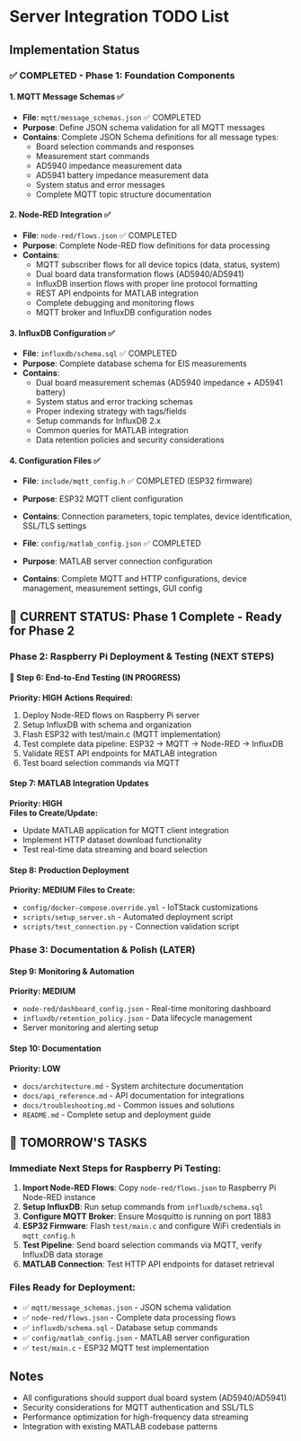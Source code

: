 # Server Integration TODO List

## Implementation Status

### ✅ COMPLETED - Phase 1: Foundation Components

#### 1. MQTT Message Schemas ✅
- **File**: `mqtt/message_schemas.json` ✅ COMPLETED
- **Purpose**: Define JSON schema validation for all MQTT messages
- **Contains**: Complete JSON Schema definitions for all message types:
  - Board selection commands and responses
  - Measurement start commands  
  - AD5940 impedance measurement data
  - AD5941 battery impedance measurement data
  - System status and error messages
  - Complete MQTT topic structure documentation

#### 2. Node-RED Integration ✅  
- **File**: `node-red/flows.json` ✅ COMPLETED
- **Purpose**: Complete Node-RED flow definitions for data processing
- **Contains**: 
  - MQTT subscriber flows for all device topics (data, status, system)
  - Dual board data transformation flows (AD5940/AD5941)
  - InfluxDB insertion flows with proper line protocol formatting
  - REST API endpoints for MATLAB integration
  - Complete debugging and monitoring flows
  - MQTT broker and InfluxDB configuration nodes

#### 3. InfluxDB Configuration ✅
- **File**: `influxdb/schema.sql` ✅ COMPLETED
- **Purpose**: Complete database schema for EIS measurements
- **Contains**: 
  - Dual board measurement schemas (AD5940 impedance + AD5941 battery)
  - System status and error tracking schemas
  - Proper indexing strategy with tags/fields
  - Setup commands for InfluxDB 2.x
  - Common queries for MATLAB integration
  - Data retention policies and security considerations

#### 4. Configuration Files ✅
- **File**: `include/mqtt_config.h` ✅ COMPLETED (ESP32 firmware)
- **Purpose**: ESP32 MQTT client configuration
- **Contains**: Connection parameters, topic templates, device identification, SSL/TLS settings

- **File**: `config/matlab_config.json` ✅ COMPLETED  
- **Purpose**: MATLAB server connection configuration
- **Contains**: Complete MQTT and HTTP configurations, device management, measurement settings, GUI config

## 🔄 CURRENT STATUS: Phase 1 Complete - Ready for Phase 2

### Phase 2: Raspberry Pi Deployment & Testing (NEXT STEPS)

#### 🔄 Step 6: End-to-End Testing (IN PROGRESS)
**Priority: HIGH**
**Actions Required:**
1. Deploy Node-RED flows on Raspberry Pi server
2. Setup InfluxDB with schema and organization
3. Flash ESP32 with test/main.c (MQTT implementation)
4. Test complete data pipeline: ESP32 → MQTT → Node-RED → InfluxDB
5. Validate REST API endpoints for MATLAB integration
6. Test board selection commands via MQTT

#### Step 7: MATLAB Integration Updates
**Priority: HIGH**  
**Files to Create/Update:**
- Update MATLAB application for MQTT client integration
- Implement HTTP dataset download functionality
- Test real-time data streaming and board selection

#### Step 8: Production Deployment
**Priority: MEDIUM**
**Files to Create:**
- `config/docker-compose.override.yml` - IoTStack customizations
- `scripts/setup_server.sh` - Automated deployment script
- `scripts/test_connection.py` - Connection validation script

### Phase 3: Documentation & Polish (LATER)

#### Step 9: Monitoring & Automation
**Priority: MEDIUM**
- `node-red/dashboard_config.json` - Real-time monitoring dashboard
- `influxdb/retention_policy.json` - Data lifecycle management  
- Server monitoring and alerting setup

#### Step 10: Documentation
**Priority: LOW**
- `docs/architecture.md` - System architecture documentation
- `docs/api_reference.md` - API documentation for integrations
- `docs/troubleshooting.md` - Common issues and solutions
- `README.md` - Complete setup and deployment guide

## 🎯 TOMORROW'S TASKS

### Immediate Next Steps for Raspberry Pi Testing:
1. **Import Node-RED Flows**: Copy `node-red/flows.json` to Raspberry Pi Node-RED instance
2. **Setup InfluxDB**: Run setup commands from `influxdb/schema.sql`
3. **Configure MQTT Broker**: Ensure Mosquitto is running on port 1883
4. **ESP32 Firmware**: Flash `test/main.c` and configure WiFi credentials in `mqtt_config.h`
5. **Test Pipeline**: Send board selection commands via MQTT, verify InfluxDB data storage
6. **MATLAB Connection**: Test HTTP API endpoints for dataset retrieval

### Files Ready for Deployment:
- ✅ `mqtt/message_schemas.json` - JSON schema validation
- ✅ `node-red/flows.json` - Complete data processing flows  
- ✅ `influxdb/schema.sql` - Database setup commands
- ✅ `config/matlab_config.json` - MATLAB server configuration
- ✅ `test/main.c` - ESP32 MQTT test implementation

## Notes
- All configurations should support dual board system (AD5940/AD5941)
- Security considerations for MQTT authentication and SSL/TLS
- Performance optimization for high-frequency data streaming
- Integration with existing MATLAB codebase patterns